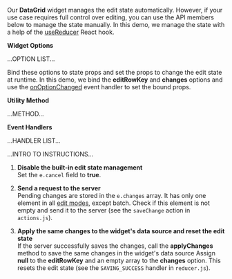 Our **DataGrid** widget manages the edit state automatically. However, if your use case requires full control over editing, you can use the API members below to manage the state manually. In this demo, we manage the state with a help of the <a href="https://reactjs.org/docs/hooks-reference.html#usereducer" target="_blank">useReducer</a> React hook.

**Widget Options**

...OPTION LIST...

Bind these options to state props and set the props to change the edit state at runtime. In this demo, we bind the **editRowKey** and **changes** options and use the [onOptionChanged]() event handler to set the bound props.

**Utility Method**

...METHOD...

**Event Handlers**

...HANDLER LIST...

...INTRO TO INSTRUCTIONS...

1. **Disable the built-in edit state management**       
Set the `e.cancel` field to **true**.

1. **Send a request to the server**      
Pending changes are stored in the `e.changes` array. It has only one element in all [edit modes](), except batch. Check if this element is not empty and send it to the server (see the `saveChange` action in `actions.js`).

1. **Apply the same changes to the widget's data source and reset the edit state**       
If the server successfully saves the changes, call the **applyChanges** method to save the same changes in the widget's data source Assign **null** to the **editRowKey** and an empty array to the **changes** option. This resets the edit state (see the `SAVING_SUCCESS` handler in `reducer.js`).